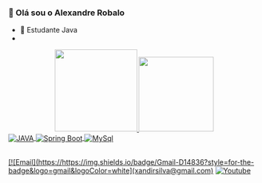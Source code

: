 ### 👋 Olá sou o Alexandre Robalo


- 🌱 Estudante Java
- 
<div align="center">
  <a href="https://github.com/alexandrerobalo">
  <img height="165em" src="https://github-readme-stats.vercel.app/api?username=alexandrerobalo&show_icons=true&theme=dark&include_all_commits=true&count_private=true"/>
  <img height="150em" src="https://github-readme-stats.vercel.app/api/top-langs/?username=alexandrerobalo&layout=compact&langs_count=7&theme=dark"/>
</div>
  

 <div style="display: inline_block">
  <img align="center" alt="JAVA" src=https://img.shields.io/badge/Java-ED8B00?style=for-the-badge&logo=java&logoColor=white />
    <img align="center" alt="Spring Boot" src=https://img.shields.io/badge/Spring-6DB33F?style=for-the-badge&logo=spring&logoColor=white />
   <img align="center" alt="MySql" src=https://img.shields.io/badge/MySQL-005C84?style=for-the-badge&logo=mysql&logoColor=white />
 
   </div><br/>
  
  [![Email](https://https://img.shields.io/badge/Gmail-D14836?style=for-the-badge&logo=gmail&logoColor=white](xandirsilva@gmail.com)
[![Youtube](https://img.shields.io/badge/YouTube-FF0000?style=for-the-badge&logo=youtube&logoColor=white)](https://youtube.com/c/sujeitoprogramador)


  
